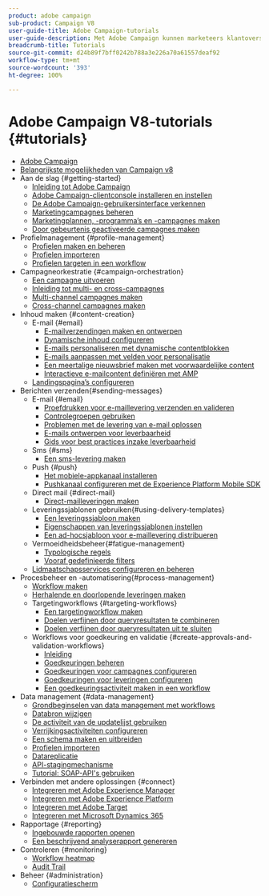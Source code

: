 ```yaml
---
product: adobe campaign
sub-product: Campaign V8
user-guide-title: Adobe Campaign-tutorials
user-guide-description: Met Adobe Campaign kunnen marketeers klantoverschrijdende ervaringen ontwerpen. Het biedt ook een omgeving voor visuele campagneorkestratie, realtime-interactiebeheer en cross-channel uitvoering.
breadcrumb-title: Tutorials
source-git-commit: d24b89f7bff0242b788a3e226a70a61557deaf92
workflow-type: tm+mt
source-wordcount: '393'
ht-degree: 100%

---
```



# Adobe Campaign V8-tutorials {#tutorials}

+ [Adobe Campaign](/help/overview.md)
+ [Belangrijkste mogelijkheden van Campaign v8](https://experienceleague.adobe.com/docs/campaign/campaign-v8/start/whats-new.html?lang=nl)
+ Aan de slag {#getting-started}
   + [Inleiding tot Adobe Campaign](/help/get-started/introduction-to-adobe-campaign.md)
   + [Adobe Campaign-clientconsole installeren en instellen](/help/get-started/install-and-set-up-the-adobe-campaign-client-console.md)
   + [De Adobe Campaign-gebruikersinterface verkennen](/help/get-started/explore-the-adobe-campaign-user-interface.md)
   + [Marketingcampagnes beheren](/help/get-started/manage-marketing-campaigns.md)
   + [Marketingplannen, -programma’s en -campagnes maken](/help/get-started/create-a-marketing-plan-programs-and-campaigns.md)
   + [Door gebeurtenis geactiveerde campagnes maken](/help/get-started/create-event-triggered-campaigns.md)
+ Profielmanagement {#profile-management}
   + [Profielen maken en beheren](/help/profile-management/create-and-manage-profiles.md)
   + [Profielen importeren](/help/profile-management/import-profiles.md)
   + [Profielen targeten in een workflow](/help/profile-management/target-profiles-in-a-workflow.md)
+ Campagneorkestratie {#campaign-orchestration}
   + [Een campagne uitvoeren](/help/orchestrate-campaigns/execute-a-campaign.md)
   + [Inleiding tot multi- en cross-campagnes](/help/orchestrate-campaigns/introduction-to-cross-and-multi-channel-campaigns.md)
   + [Multi-channel campagnes maken](/help/orchestrate-campaigns/multi-channel-campaigns.md)
   + [Cross-channel campagnes maken](/help/orchestrate-campaigns/cross-channel-campaigns.md)
+ Inhoud maken {#content-creation}
   + E-mail {#email}
      + [E-mailverzendingen maken en ontwerpen](/help/content-creation/create-and-design-email-deliveries.md)
      + [Dynamische inhoud configureren](/help/content-creation/configure-dynamic-content.md)
      + [E-mails personaliseren met dynamische contentblokken](/help/content-creation/personalize-using-dynamic-content-blocks.md)
      + [E-mails aanpassen met velden voor personalisatie](/help/content-creation/personalize-emails-using-personalization-fields.md)
      + [Een meertalige nieuwsbrief maken met voorwaardelijke content](/help/content-creation/create-a-multilingual-newsletter-using-conditional-content.md)
      + [Interactieve e-mailcontent definiëren met AMP](/help/content-creation/design-interactive-email-content-with-amp.md)
   + [Landingspagina’s configureren](/help/content-creation/configure-landingpages.md)
+ Berichten verzenden{#sending-messages}
   + E-mail {#email}
      + [Proefdrukken voor e-maillevering verzenden en valideren](/help/send-messages/email/send-and-validate-proofs.md)
      + [Controlegroepen gebruiken](/help/send-messages/email/use-control-groups.md)
      + [Problemen met de levering van e-mail oplossen](/help/send-messages/email/troubleshoot-email-delivery-issues.md)
      + [E-mails ontwerpen voor leverbaarheid](/help/send-messages/email/design-emails-for-deliverability.md)
      + [Gids voor best practices inzake leverbaarheid](https://experienceleague.adobe.com/docs/deliverability-learn/deliverability-best-practice-guide/introduction.html?lang=nl)
   + Sms {#sms}
      + [Een sms-levering maken](/help/send-messages/mobile/create-an-sms-delivery.md)
   + Push {#push}
      + [Het mobiele-appkanaal installeren](/help/send-messages/mobile/install-the-mobile-app.md)
      + [Pushkanaal configureren met de Experience Platform Mobile SDK](/help/send-messages/mobile/configure-push-using-aep-mobile-sdk.md)
   + Direct mail {#direct-mail}
      + [Direct-mailleveringen maken](/help/send-messages/direct-mail/create-direct-mail-deliveries.md)
   + Leveringssjablonen gebruiken{#using-delivery-templates}
      + [Een leveringssjabloon maken](/help/send-messages/use-delivery-templates/configure-a-delivery-template.md)
      + [Eigenschappen van leveringssjablonen instellen](/help/send-messages/use-delivery-templates/set-delivery-template-properties.md)
      + [Een ad-hocsjabloon voor e-maillevering distribueren](/help/send-messages/use-delivery-templates/deploy-ad-hoc-email-delivery-template.md)
   + Vermoeidheidsbeheer{#fatigue-management}
      + [Typologische regels](/help/send-messages/fatigue-management/typology-rules-for-fatigue-management.md)
      + [Vooraf gedefinieerde filters](/help/send-messages/fatigue-management/fatigue-management-using-filters.md)
   + [Lidmaatschapsservices configureren en beheren](/help/send-messages/configure-and-manage-subscription-services.md)
+ Procesbeheer en -automatisering{#process-management}
   + [Workflow maken](/help/process-management/create-a-workflow.md)
   + [Herhalende en doorlopende leveringen maken](/help/process-management/recurring-deliveries.md)
   + Targetingworkflows {#targeting-workflows}
      + [Een targetingworkflow maken](/help/process-management/create-a-targeting-workflow.md)
      + [Doelen verfijnen door queryresultaten te combineren](/help/process-management/refine-targets-by-combining-query-results.md)
      + [Doelen verfijnen door queryresultaten uit te sluiten](/help/process-management/refine-targets-by-excluding-query-results.md)
   + Workflows voor goedkeuring en validatie {#create-approvals-and-validation-workflows}
      + [Inleiding](/help/process-management/create-approvals-and-validation-workflows/create-approvals-and-validation-workflows-introduction.md)
      + [Goedkeuringen beheren](/help/process-management/create-approvals-and-validation-workflows/manage-approvals.md)
      + [Goedkeuringen voor campagnes configureren](/help/process-management/create-approvals-and-validation-workflows/configure-approvals-for-campaigns.md)
      + [Goedkeuringen voor leveringen configureren ](/help/process-management/create-approvals-and-validation-workflows/configure-approvals-for-deliveries.md)
      + [Een goedkeuringsactiviteit maken in een workflow](/help/process-management/create-approvals-and-validation-workflows/create-approval-process-in-a-workflow.md)
+ Data management {#data-management}
   + [Grondbeginselen van data management met workflows](/help/data-management/data-management-fundamentals.md)
   + [Databron wijzigen](/help/data-management/change-data-source.md)
   + [De activiteit van de updatelijst gebruiken](/help/process-management/use-the-update-list-activity.md)
   + [Verrijkingsactiviteiten configureren](/help/process-management/enrichment-activity.md)
   + [Een schema maken en uitbreiden](/help/data-management/create-and-extend-a-schema.md)
   + [Profielen importeren](/help/data-management/import-profiles.md)
   + [Datareplicatie](/help/data-management/data-replication.md)
   + [API-stagingmechanisme](/help/data-management/api-staging-mechanism.md)
   + [Tutorial: SOAP-API&#39;s gebruiken](https://experienceleague.adobe.com/docs/campaign-learn/use-soap-apis/introduction.html?lang=nl)
+ Verbinden met andere oplossingen {#connect}
   + [Integreren met Adobe Experience Manager](https://experienceleague.adobe.com/docs/campaign-learn/integrate-with-experience-manager/overview.html?lang=nl)
   + [Integreren met Adobe Experience Platform](https://experienceleague.adobe.com/docs/campaign-learn/integrate-with-experience-platform/overview.html?lang=nl)
   + [Integreren met Adobe Target](/help/connect/target-integration.md)
   + [Integreren met Microsoft Dynamics 365](/help/connect/dynamics365-integration.md)
+ Rapportage {#reporting}
   + [Ingebouwde rapporten openen](/help/reporting/access-built-in-reports.md)
   + [Een beschrijvend analyserapport genereren](/help/reporting/generate-a-descriptive-analysis-report.md)
+ Controleren {#monitoring}
   + [Workflow heatmap](/help/monitoring/workflow-heatmap.md)
   + [Audit Trail](/help/monitoring/audit-trail.md)
+ Beheer {#administration}
   + [Configuratiescherm](https://experienceleague.adobe.com/docs/campaign-learn/control-panel/control-panel-overview.html?lang=nl)
